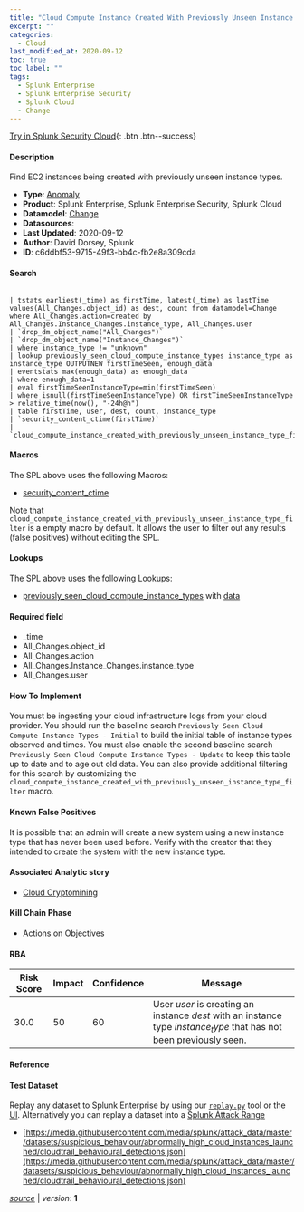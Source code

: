 ```yaml
---
title: "Cloud Compute Instance Created With Previously Unseen Instance Type"
excerpt: ""
categories:
  - Cloud
last_modified_at: 2020-09-12
toc: true
toc_label: ""
tags:
  - Splunk Enterprise
  - Splunk Enterprise Security
  - Splunk Cloud
  - Change
---
```




[Try in Splunk Security Cloud](https://www.splunk.com/en_us/cyber-security.html){: .btn .btn--success}

#### Description

Find EC2 instances being created with previously unseen instance types.

- **Type**: [Anomaly](https://github.com/splunk/security_content/wiki/object-Analytic-Types)
- **Product**: Splunk Enterprise, Splunk Enterprise Security, Splunk Cloud
- **Datamodel**: [Change](https://docs.splunk.com/Documentation/CIM/latest/User/Change)
- **Datasources**: 
- **Last Updated**: 2020-09-12
- **Author**: David Dorsey, Splunk
- **ID**: c6ddbf53-9715-49f3-bb4c-fb2e8a309cda

#### Search

```

| tstats earliest(_time) as firstTime, latest(_time) as lastTime values(All_Changes.object_id) as dest, count from datamodel=Change where All_Changes.action=created by All_Changes.Instance_Changes.instance_type, All_Changes.user 
| `drop_dm_object_name("All_Changes")` 
| `drop_dm_object_name("Instance_Changes")` 
| where instance_type != "unknown" 
| lookup previously_seen_cloud_compute_instance_types instance_type as instance_type OUTPUTNEW firstTimeSeen, enough_data 
| eventstats max(enough_data) as enough_data 
| where enough_data=1 
| eval firstTimeSeenInstanceType=min(firstTimeSeen) 
| where isnull(firstTimeSeenInstanceType) OR firstTimeSeenInstanceType > relative_time(now(), "-24h@h") 
| table firstTime, user, dest, count, instance_type 
| `security_content_ctime(firstTime)` 
| `cloud_compute_instance_created_with_previously_unseen_instance_type_filter`
```

#### Macros
The SPL above uses the following Macros:
* [security_content_ctime](https://github.com/splunk/security_content/blob/develop/macros/security_content_ctime.yml)

Note that `cloud_compute_instance_created_with_previously_unseen_instance_type_filter` is a empty macro by default. It allows the user to filter out any results (false positives) without editing the SPL.

#### Lookups
The SPL above uses the following Lookups:

* [previously_seen_cloud_compute_instance_types](https://github.com/splunk/security_content/blob/develop/lookups/previously_seen_cloud_compute_instance_types.yml) with [data](https://github.com/splunk/security_content/tree/develop/lookups/previously_seen_cloud_compute_instance_types.csv)

#### Required field
* _time
* All_Changes.object_id
* All_Changes.action
* All_Changes.Instance_Changes.instance_type
* All_Changes.user


#### How To Implement
You must be ingesting your cloud infrastructure logs from your cloud provider. You should run the baseline search `Previously Seen Cloud Compute Instance Types - Initial` to build the initial table of instance types observed and times. You must also enable the second baseline search `Previously Seen Cloud Compute Instance Types - Update` to keep this table up to date and to age out old data. You can also provide additional filtering for this search by customizing the `cloud_compute_instance_created_with_previously_unseen_instance_type_filter` macro.

#### Known False Positives
It is possible that an admin will create a new system using a new instance type that has never been used before. Verify with the creator that they intended to create the system with the new instance type.

#### Associated Analytic story
* [Cloud Cryptomining](/stories/cloud_cryptomining)


#### Kill Chain Phase
* Actions on Objectives



#### RBA

| Risk Score  | Impact      | Confidence   | Message      |
| ----------- | ----------- |--------------|--------------|
| 30.0 | 50 | 60 | User $user$ is creating an instance $dest$ with an instance type $instance_type$ that has not been previously seen. |




#### Reference


#### Test Dataset
Replay any dataset to Splunk Enterprise by using our [`replay.py`](https://github.com/splunk/attack_data#using-replaypy) tool or the [UI](https://github.com/splunk/attack_data#using-ui).
Alternatively you can replay a dataset into a [Splunk Attack Range](https://github.com/splunk/attack_range#replay-dumps-into-attack-range-splunk-server)


* [https://media.githubusercontent.com/media/splunk/attack_data/master/datasets/suspicious_behaviour/abnormally_high_cloud_instances_launched/cloudtrail_behavioural_detections.json](https://media.githubusercontent.com/media/splunk/attack_data/master/datasets/suspicious_behaviour/abnormally_high_cloud_instances_launched/cloudtrail_behavioural_detections.json)



[*source*](https://github.com/splunk/security_content/tree/develop/detections/cloud/cloud_compute_instance_created_with_previously_unseen_instance_type.yml) \| *version*: **1**
